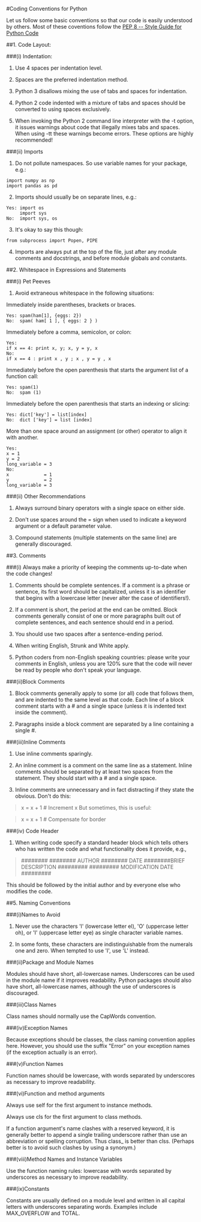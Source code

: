 #Coding Conventions for Python


Let us follow some basic conventions so that our code is easily understood by others. Most of these coventions follow the  [PEP 8 -- Style Guide for Python Code](http://legacy.python.org/dev/peps/pep-0008/)

##1. Code Layout:

###(i) Indentation: 

1. Use 4 spaces per indentation level.

2. Spaces are the preferred indentation method.

3. Python 3 disallows mixing the use of tabs and spaces for indentation.

4. Python 2 code indented with a mixture of tabs and spaces should be converted to using spaces exclusively.

5. When invoking the Python 2 command line interpreter with the -t option, it issues warnings about code that illegally mixes tabs and spaces. When using -tt these warnings become errors. These options are highly recommended!

###(ii) Imports

1. Do not pollute namespaces. So use variable names for your package, e.g.:
<pre><code>import numpy as np  
import pandas as pd</pre></code>


2. Imports should usually be on separate lines, e.g.:
<pre><code>Yes: import os  
     import sys
No:  import sys, os</pre></code>

3. It's okay to say this though:
<pre><code>from subprocess import Popen, PIPE</pre></code>

4. Imports are always put at the top of the file, just after any module comments and docstrings, and before module globals and constants.

##2. Whitespace in Expressions and Statements

###(i) Pet Peeves

1. Avoid extraneous whitespace in the following situations:  


Immediately inside parentheses, brackets or braces.  
<pre><code>Yes: spam(ham[1], {eggs: 2})  
No:  spam( ham[ 1 ], { eggs: 2 } )</pre></code>

Immediately before a comma, semicolon, or colon:  

<pre><code>Yes: 
if x == 4: print x, y; x, y = y, x  
No:  
if x == 4 : print x , y ; x , y = y , x</pre></code>

Immediately before the open parenthesis that starts the argument list of a function call:  
<pre><code>Yes: spam(1)  
No:  spam (1)</pre></code>

Immediately before the open parenthesis that starts an indexing or slicing:  
<pre><code>Yes: dict['key'] = list[index]  
No:  dict ['key'] = list [index]</pre></code>

More than one space around an assignment (or other) operator to align it with another.  

<pre><code>Yes:
x = 1
y = 2  
long_variable = 3
No:
x             = 1
y             = 2
long_variable = 3</pre></code>

###(ii) Other Recommendations

1. Always surround binary operators with a single space on either side.

2. Don't use spaces around the = sign when used to indicate a keyword argument or a default parameter value.

3. Compound statements (multiple statements on the same line) are generally discouraged.


##3. Comments

###(i) Always make a priority of keeping the comments up-to-date when the code changes!

1. Comments should be complete sentences. If a comment is a phrase or sentence, its first word should be capitalized, unless it is an identifier that begins with a lowercase letter (never alter the case of identifiers!).

2. If a comment is short, the period at the end can be omitted. Block comments generally consist of one or more paragraphs built out of complete sentences, and each sentence should end in a period.

3. You should use two spaces after a sentence-ending period.

4. When writing English, Strunk and White apply.

5. Python coders from non-English speaking countries: please write your comments in English, unless you are 120% sure that the code will never be read by people who don't speak your language.

###(ii)Block Comments

1. Block comments generally apply to some (or all) code that follows them, and are indented to the same level as that code. Each line of a block comment starts with a # and a single space (unless it is indented text inside the comment).

2. Paragraphs inside a block comment are separated by a line containing a single #.



###(iii)Inline Comments

1. Use inline comments sparingly.

2. An inline comment is a comment on the same line as a statement. Inline comments should be separated by at least two spaces from the statement. They should start with a # and a single space.

3. Inline comments are unnecessary and in fact distracting if they state the obvious. Don't do this:

>x = x + 1                 # Increment x
>But sometimes, this is useful:

>x = x + 1                 # Compensate for border

###(iv) Code Header

1. When writing code specify a standard header block which tells others who has written the code and what functionality does it provide, e.g.,

>########
>######## AUTHOR
>######## DATE
>########BRIEF DESCRIPTION
>#########
>######### MODIFICATION DATE
>#########

This should be followed by the initial author and by everyone else who modifies the code.


##5. Naming Conventions

###(i)Names to Avoid

1. Never use the characters 'l' (lowercase letter el), 'O' (uppercase letter oh), or 'I' (uppercase letter eye) as single character variable names.

2. In some fonts, these characters are indistinguishable from the numerals one and zero. When tempted to use 'l', use 'L' instead.



###(ii)Package and Module Names


Modules should have short, all-lowercase names. Underscores can be used in the module name if it improves readability. Python packages should also have short, all-lowercase names, although the use of underscores is discouraged.


###(iii)Class Names

Class names should normally use the CapWords convention.

###(iv)Exception Names

Because exceptions should be classes, the class naming convention applies here. However, you should use the suffix "Error" on your exception names (if the exception actually is an error).

###(v)Function Names

Function names should be lowercase, with words separated by underscores as necessary to improve readability.

###(vi)Function and method arguments

Always use self for the first argument to instance methods.  

Always use cls for the first argument to class methods.  

If a function argument's name clashes with a reserved keyword, it is generally better to append a single trailing underscore rather than use an abbreviation or spelling corruption. Thus class_ is better than clss. (Perhaps better is to avoid such clashes by using a synonym.)  

###(viii)Method Names and Instance Variables

Use the function naming rules: lowercase with words separated by underscores as necessary to improve readability.

###(ix)Constants

Constants are usually defined on a module level and written in all capital letters with underscores separating words. Examples include MAX_OVERFLOW and TOTAL.

